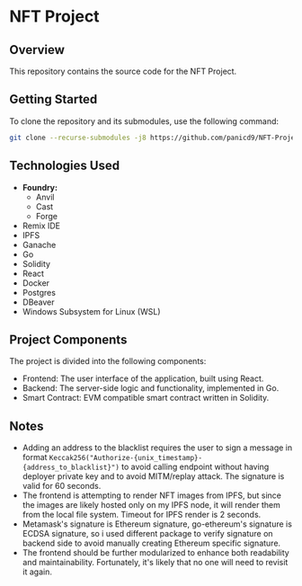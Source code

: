 # NFT Project

## Overview

This repository contains the source code for the NFT Project.

## Getting Started

To clone the repository and its submodules, use the following command:

```bash
git clone --recurse-submodules -j8 https://github.com/panicd9/NFT-Project.git
```

## Technologies Used

- **Foundry:**
  - Anvil
  - Cast
  - Forge
- Remix IDE
- IPFS
- Ganache
- Go
- Solidity
- React
- Docker
- Postgres
- DBeaver
- Windows Subsystem for Linux (WSL)


## Project Components

The project is divided into the following components:

- Frontend: The user interface of the application, built using React.
- Backend: The server-side logic and functionality, implemented in Go.
- Smart Contract: EVM compatible smart contract written in Solidity.

## Notes

- Adding an address to the blacklist requires the user to sign a message in format ```Keccak256("Authorize-{unix_timestamp}-{address_to_blacklist}")``` to avoid calling endpoint without having deployer private key and to avoid MITM/replay attack. The signature is valid for 60 seconds.
- The frontend is attempting to render NFT images from IPFS, but since the images are likely hosted only on my IPFS node, it will render them from the local file system. Timeout for IPFS render is 2 seconds.
- Metamask's signature is Ethereum signature, go-ethereum's signature is ECDSA signature, so i used different package to verify signature on backend side to avoid manually creating Ethereum specific signature.
- The frontend should be further modularized to enhance both readability and maintainability. Fortunately, it's likely that no one will need to revisit it again.
